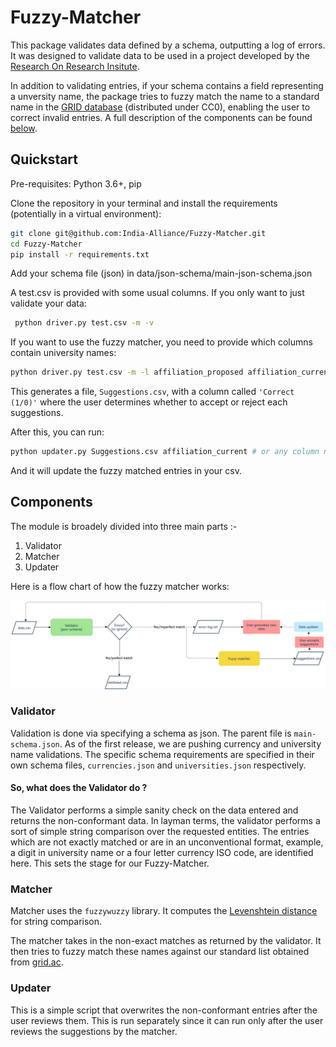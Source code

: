 # Fuzzy-Matcher
This package validates data defined by a schema, outputting a log of errors. It was designed to validate data to be used in a project developed by the [Research On Research Insitute](http://researchonresearch.org). 

In addition to validating entries, if your schema contains a field representing a unversity name, the package tries to fuzzy match the name to a standard name in the [GRID database](https://digitalscience.figshare.com/articles/dataset/GRID_release_2020-10-06/13084304) (distributed under CC0), enabling the user to correct invalid entries. A full description of the components can be found [below](#Validator).
## Quickstart

Pre-requisites: Python 3.6+, pip

Clone the repository in your terminal and install the requirements (potentially in a virtual environment):

```bash
git clone git@github.com:India-Alliance/Fuzzy-Matcher.git
cd Fuzzy-Matcher
pip install -r requirements.txt 
```
Add your schema file (json) in data/json-schema/main-json-schema.json

A test.csv is provided with some usual columns. If you only want to just validate your data:

```bash
 python driver.py test.csv -m -v
```

If you want to use the fuzzy matcher, you need to provide which columns contain university names:

```bash
python driver.py test.csv -m -l affiliation_proposed affiliation_current -v
```

This generates a file, `Suggestions.csv`, with a column called `'Correct (1/0)'` where the user determines whether to accept or reject each suggestions.

After this, you can run:
```bash
python updater.py Suggestions.csv affiliation_current # or any column name to update 
```

And it will update the fuzzy matched entries in your csv.

## Components

The module is broadely divided into three main parts :-
1. Validator
2. Matcher
3. Updater

Here is a flow chart of how the fuzzy matcher works:

![Flow chart](docs/fuzzy-matcher-and-data-validator-2.png)

### Validator

Validation is done via specifying a schema as json.
The parent file is `main-schema.json`. As of the first release, we are pushing currency and university name validations.
The specific schema requirements are specified in their own schema files, `currencies.json` and `universities.json` respectively.

#### So, what does the Validator do ?

The Validator performs a simple sanity check on the data entered and returns the non-conformant data. In layman terms, the validator performs a sort of simple string comparison over the requested entities. The entries which are not exactly matched or are in an unconventional format, example, a digit in university name or a four letter currency ISO code, are identified here. This sets the stage for our Fuzzy-Matcher.

### Matcher

Matcher uses the `fuzzywuzzy` library. It computes the [Levenshtein distance](https://en.wikipedia.org/wiki/Levenshtein_distance#:~:text=Informally%2C%20the%20Levenshtein%20distance%20between,considered%20this%20distance%20in%201965.) for   string comparison.

The matcher takes in the non-exact matches as returned by the validator. It then tries to fuzzy match these names against our standard list obtained from [grid.ac](https://grid.ac/downloads).

### Updater

This is a simple script that overwrites the non-conformant entries after the user reviews them. This is run separately since it can run only after the user reviews the suggestions by the matcher.
